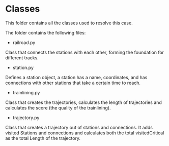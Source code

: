 # Classes

This folder contains all the classes used to resolve this case. 

The folder contains the following files:
- railroad.py

Class that connects the stations with each other, forming the foundation for different tracks.
    
- station.py

Defines a station object, a station has a name, coordinates, and has connections with other stations that take a certain time to reach.

- trainlining.py 

Class that creates the trajectories, calculates the length of trajectories and calculates the score (the quality of the trainlining).

- trajectory.py

Class that creates a trajectory out of stations and connections. It adds visited Stations and connections and calculates both the total visitedCritical as the total Length of the trajectory.
